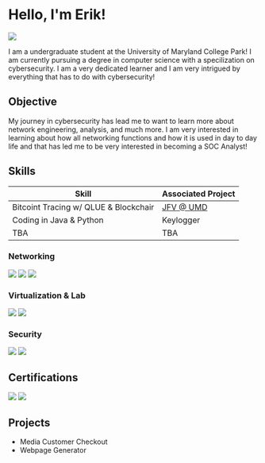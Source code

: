 # Hello, I'm Erik!
<a href="www.linkedin.com/in/erikvas35"><img src="https://img.shields.io/badge/-LinkedIn-0072b1?&style=for-the-badge&logo=linkedin&logoColor=white" /></a>

I am a undergraduate student at the University of Maryland College Park! I am currently pursuing a degree in computer science with a specilization on cybersecurity. I am a very dedicated learner and I am very intrigued by everything that has to do with cybersecurity!

## Objective

My journey in cybersecurity has lead me to want to learn more about network engineering, analysis, and much more. I am very interested in learning about how all networking functions and how it is used in day to day life and that has led me to be very interested in becoming a SOC Analyst!

## Skills

| Skill                                         | Associated Project         |
|-----------------------------------------------|----------------------------|
| Bitcoint Tracing w/ QLUE & Blockchair                                         | <a href="https://google.com](https://www.rhsmith.umd.edu/news/umds-justice-fraud-victims-host-business-fraud-prevention-seminar)">JFV @ UMD</a>                        |
| Coding in Java & Python                                   | Keylogger                        |
| TBA                                          | TBA                        |

### Networking 
<div>
    <img src="https://img.shields.io/badge/-Wireshark-1679A7?&style=for-the-badge&logo=Wireshark&logoColor=white" />
    <img src="https://img.shields.io/badge/-Netflow-0070C0?&style=for-the-badge&logo=Flow&logoColor=white" />
    <img src="https://img.shields.io/badge/-Zenmap-32CD32?&style=for-the-badge&logo=Zenmap&logoColor=white" />
</div>

### Virtualization & Lab
<div>
    <img src="https://img.shields.io/badge/-VirtualBox-1E1E1E?&style=for-the-badge&logo=VirtualBox&logoColor=white" />
    <img src="https://img.shields.io/badge/-Vagrant-1563FF?&style=for-the-badge&logo=Vagrant&logoColor=white" />
</div>

### Security 
<div>
    <img src="https://img.shields.io/badge/-Kali_Linux-557C87?&style=for-the-badge&logo=Kali&logoColor=white" />
    <img src="https://img.shields.io/badge/-Nmap-339933?&style=for-the-badge&logo=Nmap&logoColor=white" />
</div>

## Certifications
<div>
    <!-- Completed Certification -->
    <img src="https://img.shields.io/badge/-Intro_to_Cybersecurity_Cisco-0072C6?&style=for-the-badge&logo=Cisco&logoColor=white" />
    <!-- Currently Working On -->
    <img src="https://img.shields.io/badge/-Google_Cybersecurity_Certification-4285F4?&style=for-the-badge&logo=Google&logoColor=white" />
</div>

## Projects
- Media Customer Checkout 
- Webpage Generator
